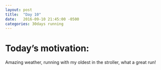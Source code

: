 ```yaml
---
layout: post
title:  "Day 10"
date:   2016-09-10 21:45:00 -0500
categories: 30days running
---
```

# Today’s motivation:

Amazing weather, running with my oldest in the stroller, what a great run!

<amp-img width="600" height="450" alt="Day 10 - Snapped a screenshot at 5km" layout="responsive" src="{{ site.baseurl }}/img/day10.jpg "></amp-img>